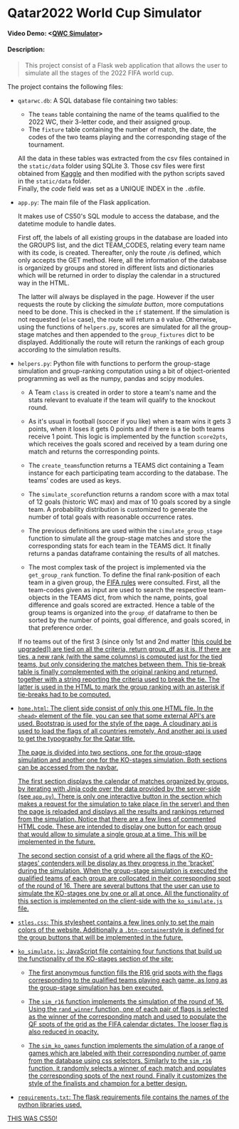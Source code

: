 # Qatar2022 World Cup Simulator
#### Video Demo:  <[QWC Simulator](https://youtu.be/xfvCNBkWF8U)>
#### Description: 

> This project consist of a Flask web application that allows the user to simulate all the stages of the 2022 FIFA world cup.


The project contains the following files:

* `qatarwc.db`: A SQL database file containing two tables:
  - The `teams` table containing the name of the teams qualified to the 2022 WC, their 3-letter code, and their assigned group.
  - The `fixture` table containing the number of match, the date, the codes of the two teams playing and the corresponding stage of the tournament.

  All the data in these tables was extracted from the csv files contained in the `static/data` folder using SQLite 3. 
  Those csv files were first obtained from [Kaggle](https://www.kaggle.com/datasets/amineteffal/qatar2022worldcupschudule?resource=download) and then modified with the python scripts saved in the `static/data` folder. <br>
  Finally, the *code* field was set as a UNIQUE INDEX in the `.db`file.
  
* `app.py`: The main file of the Flask application. 

  It makes use of CS50's SQL module to access the database, and the datetime module to handle dates.

  First off, the labels of all existing groups in the database are loaded into the GROUPS list, and the dict TEAM_CODES, relating every team name with its code, is created. Thereafter, only the route `/`is defined, which only accepts the GET method.
  Here, all the information of the database is organized by groups and stored in different lists and dictionaries which will be returned in order to display the calendar in a structured way in the HTML.

  The latter will always be displayed in the page. However if the user requests the route by clicking the *simulate button*, more computations need to be done. This is checked in the `if` statement. If the simulation is not requested (`else` case), the route will return a `0` value. 
  Otherwise, using the functions of `helpers.py`, scores are simulated for all the group-stage matches and then appended to the `group_fixtures` dict to be displayed.
  Additionally the route will return the rankings of each group according to the simulation results.
  
* `helpers.py`: Python file with functions to perform the group-stage simulation and group-ranking computation using a bit of object-oriented programming as well as the numpy, pandas and scipy modules.

  - A Team `class` is created in order to store a team's name and the stats relevant to evaluate if the team will qualify to the knockout round.
  
  - As it's usual in football (soccer if you like) when a team wins it gets 3 points, when it loses it gets 0 points and if there is a tie both teams receive 1 point. This logic is implemented by the function `score2pts`, which receives the goals scored and received by a team during one match and returns the corresponding points.
  - The `create_teams`function returns a TEAMS dict containing a Team instance for each participating team according to the database. The teams' codes are used as keys.
  - The `simulate_score`function returns a random score with a max total of 12 goals (historic WC max) and max of 10 goals scored by a single team. A probability distribution is customized to generate the number of total goals with reasonable occurrence rates.
  - The previous definitions are used within the `simulate_group_stage` function to simulate all the group-stage matches and store the corresponding stats for each team in the TEAMS dict. It finally returns a pandas dataframe containing the results of all matches.
  - The most complex task of the project is implemented via the `get_group_rank` function. 
  To define the final rank-position of each team in a given group, the [FIFA rules](https://digitalhub.fifa.com/m/2744a0a5e3ded185/original/FIFA-World-Cup-Qatar-2022-Regulations_EN.pdf) were consulted.
  First, all the team-codes given as input are used to search the respective team-objects in the TEAMS dict, from which the name, points, goal difference and goals scored are extracted.
  Hence a table of the group teams is organized into the `group_df` dataframe to then be sorted by the number of points, goal difference, and goals scored, in that preference order.

  If no teams out of the first 3 (since only 1st and 2nd matter [<u>this could be upgraded<u>]) are tied on all the criteria, return group_df as it is.
  If there are ties, a new rank (with the same columns) is computed just for the tied teams, but only considering the matches between them.
  This tie-break table is finally complemented with the original ranking and returned, together with a string reporting the criteria used to break the tie. The latter is used in the HTML to mark the group ranking with an asterisk if tie-breaks had to be computed.

* `home.html`: The client side consist of only this one HTML file.
  In the `<head>` element of the file, you can see that some external API's are used. Bootstrap is used for the style of the page. A cloudinary api is used to load the flags of all countries remotely. And another api is used to get the typography for the Qatar title.

  The page is divided into two sections, one for the group-stage simulation and another one for the KO-stages simulation. Both sections can be accessed from the navbar.

  The first section displays the calendar of matches organized by groups, by iterating with Jinja code over the data provided by the server-side (see `app.py`).
  There is only one interactive button in the section which makes a request for the simulation to take place (in the server) and then the page is reloaded and displays all the results and rankings returned from the simulation. Notice that there are a few lines of commented HTML code. These are intended to display one button for each group that would allow to simulate a single group at a time. This will be implemented in the future.

  The second section consist of a grid where all the flags of the KO-stages' contenders will be display as they progress in the 'bracket' during the simulation. When the group-stage simulation is executed the qualified teams of each group are collocated in their corresponding spot of the round of 16. 
  There are several buttons that the user can use to simulate the KO-stages one by one or all at once.
  All the functionality of this section is implemented on the client-side with the `ko_simulate.js` file.

* `stles.css`: This stylesheet contains a few lines only to set the main colors of the website. Additionally a `.btn-container`style is defined for the group buttons that will be implemented in the future.

* `ko_simulate.js`: JavaScript file containing four functions that build up the functionality of the KO-stages section of the site:

  - The first anonymous function fills the R16 grid spots with the flags corresponding to the qualified teams playing each game, as long as the group-stage simulation has ben executed.
  
  - The `sim_r16` function implements the simulation of the round of 16. Using the `rand_winner` function, one of each pair of flags is selected as the winner of the corresponding match and used to populate the QF spots of the grid as the FIFA calendar dictates. The looser flag is also reduced in opacity.

  - The `sim_ko_games` function implements the simulation of a range of games which are labeled with their corresponding number of game from the database using css selectors. Similarly to the `sim_r16` function, it randomly selects a winner of each match and populates the corresponding spots of the next round.
  Finally it customizes the style of the finalists and champion for a better design.

* `requirements.txt`: The flask requirements file contains the names of the python libraries used.

THIS WAS CS50!
